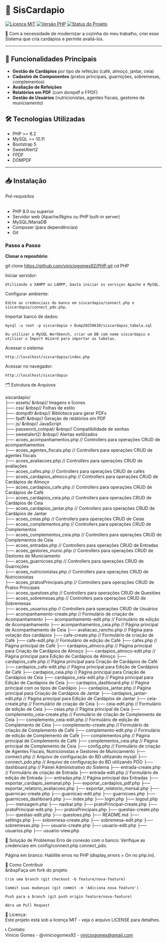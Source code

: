 # 🚀 SisCardapio

[![Licença MIT](https://img.shields.io/badge/license-MIT-blue.svg)](LICENSE)
[![Versão PHP](https://img.shields.io/badge/PHP-%3E%3D8.0-777BB4?logo=php)](https://php.net/)
[![Status do Projeto](https://img.shields.io/badge/status-Em%20Desenvolvimento-yellow)](https://github.com/seu-usuario/seu-repositorio)

📝 Com a necessidade de modernizar a cozinha do meu trabalho, criei esse Sistema que cria cardápios e permite avaliá-los.

---

## 🌟 Funcionalidades Principais
- **Gestão de Cardápios** por tipo de refeição (café, almoço, jantar, ceia)
- **Cadastro de Componentes** (pratos principais, guarnições, sobremesas, complementos)
- **Avaliação de Refeições**
- **Relatórios em PDF** (com dompdf e FPDF)
- **Gestão de Usuários** (nutricionistas, agentes fiscais, gestores de municiamento)

## 🛠️ Tecnologias Utilizadas
- PHP >= 8.2
- MySQL >= 10.11
- Bootstrap 5
- SweetAlert2
- FPDF
- DOMPDF
---

## 📥 Instalação

###### Pré-requisitos
- PHP 8.0 ou superior
- Servidor web (Apache/Nginx ou PHP built-in server)
- MySQL/MariaDB
- Composer (para dependências)
- Git

### Passo a Passo

**Clonar o repositório**:
   
   git clone https://github.com/viniciogomes92/PHP.git
   cd PHP


Iniciar servidor:

	Utilizando o XAMPP ou LAMPP, basta iniciar os serviços Apache e MySQL.

Configurar ambiente:

	Edite as credenciais do banco em siscardapio/connect.php e siscardapio/connect_pdo.php.

Importar banco de dados:

	mysql -u root -p siscardapio < Dump20250630/siscardapio_tabela.sql

	Ou utilizar o MySQL Workbench, criar um DB com nome siscardapio e utilizar o Import Wizard para importar as tabelas.

Acessar o sistema:

	http://localhost/siscardapio/index.php

Acessar no navegador:

	http://localhost/siscardapio

🗂️ Estrutura de Arquivos <br>
<br>
siscardapio/ <br>
├── assets/            &nbsp// Imagens e Ícones <br>
├── css/               &nbsp// Folhas de estilo <br>
├── dompdf/           &nbsp// Biblioteca para gerar PDFs <br>
├── fpdf/              &nbsp// Geração de relatórios em PDF <br>
├── js/                &nbsp// JavaScript <br>
├── password_compat/   &nbsp// Compatibilidade de senhas <br>
├── sweetalert2/       &nbsp// Alertas estilizados <br>
├── acoes_acompanhamentos.php		// Controllers para operações CRUD de acompanhamentos <br>
├── acoes_agentes_fiscais.php		// Controllers para operações CRUD de agentes fiscais <br>
├── acoes_avaliacoes.php		// Controllers para operações CRUD de avaliações <br>
├── acoes_cafes.php			// Controllers para operações CRUD de cafés <br>
├── acoes_cardapios_almoco.php		// Controllers para operações CRUD de Cardápios de Almoço <br>
├── acoes_cardapios_cafe.php		// Controllers para operações CRUD de Cardápios de Café <br>
├── acoes_cardapios_ceia.php		// Controllers para operações CRUD de Cardápios de Ceia <br>
├── acoes_cardapios_jantar.php 	// Controllers para operações CRUD de Cardápios de Jantar <br>
├── acoes_ceias.php			// Controllers para operações CRUD de Ceias <br>
├── acoes_complementos.php		// Controllers para operações CRUD de Complementos <br>
├── acoes_complementos_ceia.php	// Controllers para operações CRUD de Complementos de Ceia <br>
├── acoes_entradas.php			// Controllers para operações CRUD de Entradas <br>
├── acoes_gestores_munic.php		// Controllers para operações CRUD de Gestores de Municiamento <br>
├── acoes_guarnicoes.php		// Controllers para operações CRUD de Guarnições <br>
├── acoes_nutricionistas.php		// Controllers para operações CRUD de Nutricionistas <br>
├── acoes_pratosPrincipais.php		// Controllers para operações CRUD de Pratos Principais <br>
├── acoes_questoes.php			// Controllers para operações CRUD de Questões <br> 
├── acoes_sobremesas.php		// Controllers para operações CRUD de Sobremesas <br>
├── acoes_usuarios.php			// Controllers para operações CRUD de Usuários <br>
├── acompanhamento-create.php		// Formulário de criação de Acompanhamento
├── acompanhamento-edit.php		// Formulário de edição de Acompanhamento
├── acompanhamentos_ceia.php        	// Página principal de Acompanhamento de Ceia
├── avaliacao_rancho.php		// Página para votação dos cardápios
├── cafe-create.php			// Formulário de criação de Café
├── cafe-edit.php			// Formulário de edição de Café
├── cafes.php				// Página principal de Café
├── cardapios_almoco.php		// Página principal para Criação de Cardápios de Almoço
├── cardapios_almoco-edit.php		// Página principal para Edição de Cardápios de Almoço
├── cardapios_cafe.php			// Página principal para Criação de Cardápios de Café
├── cardapios_cafe-edit.php		// Página principal para Edição de Cardápios de Café
├── cardapios_ceia.php			// Página principal para Criação de Cardápios de Ceia
├── cardapios_ceia-edit.php		// Página principal para Edição de Cardápios de Ceia
├── cardapios_dashboard.php		// Página principal com os tipos de Cardápio
├── cardapios_jantar.php		// Página principal para Criação de Cardápios de Jantar
├── cardapios_jantar-edit.php		// Página principal para Edição de Cardápios de Jantar
├── ceia-create.php			// Formulário de criação de Ceia
├── ceia-edit.php			// Formulário de edição de Ceia
├── ceias.php				// Página principal de Ceia
├── complemento_ceia-create.php	// Formulário de criação de Complemento de Ceia
├── complemento_ceia-edit.php		// Formulário de edição de Complemento de Ceia
├── complemento-create.php		// Formulário de criação de Complemento de Café
├── complemento-edit.php		// Formulário de edição de Complemento de Café
├── complementos.php			// Página principal de Complemento de Café
├── complementos_ceia.php		// Página principal de Complemento de Ceia
├── config.php				// Formulário de criação de Agentes Fiscais, Nutricionistas e Gestores de Municiamento 
├── connect.php			// Arquivo de configuração do BD utilizando mysqli
├── connect_pdo.php			// Arquivo de configuração do BD utilizando PDO
├── dashboard.php			// Painel Administrativo do Sistema
├── entrada-create.php			// Formulário de criação de Entrada
├── entrada-edit.php			// Formulário de edição de Entrada
├── entradas.php			// Página principal das Entradas
├── exportar_cardapio_semanal.php
├── exportar_cardapios_pdf.php
├── exportar_relatorio_avaliacoes.php
├── exportar_relatorio_mensal.php
├── guarnicao-create.php
├── guarnicao-edit.php
├── guarnicoes.php
├── guarnicoes_dashboard.php
├── index.php
├── login.php
├── logout.php
├── mensagem.php
├── navbar.php
├── pratoPrincipal-create.php
├── pratoPrincipal-edit.php
├── pratosPrincipais.php
├── questao-create.php
├── questao-edit.php
├── questoes.php
├── README.md
├── settings.php
├── sobremesa-create.php
├── sobremesa-edit.php
├── sobremesas.php
├── usuario-create.php
├── usuario-edit.php
├── usuarios.php
├── usuario-view.php

🐛 Solução de Problemas
Erro de conexão com o banco: Verifique as credenciais em config/connect.php connect_pdo.

Página em branco: Habilite erros no PHP (display_errors = On no php.ini).

🤝 Como Contribuir <br>
	&nbspFaça um fork do projeto

	Crie uma branch (git checkout -b feature/nova-feature)

	Commit suas mudanças (git commit -m 'Adiciona nova feature')

	Push para a branch (git push origin feature/nova-feature)

	Abra um Pull Request

📜 Licença: <br>
	Este projeto está sob a licença MIT - veja o arquivo LICENSE para detalhes.

📞 Contato: <br>
	Vinício Gomes - @viniciogomes92 - viniciogomes@gmail.com